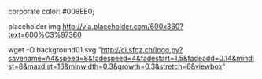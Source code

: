 corporate color: #009EE0;

placeholder img
http://via.placeholder.com/600x360?text=600%C3%97360

wget -O background01.svg "http://ci.sfgz.ch/logo.py?savename=A4&speed=8&fadespeed=4&fadestart=1.5&fadeadd=0.14&mindist=8&maxdist=16&minwidth=0.3&growth=0.3&stretch=6&viewbox"
